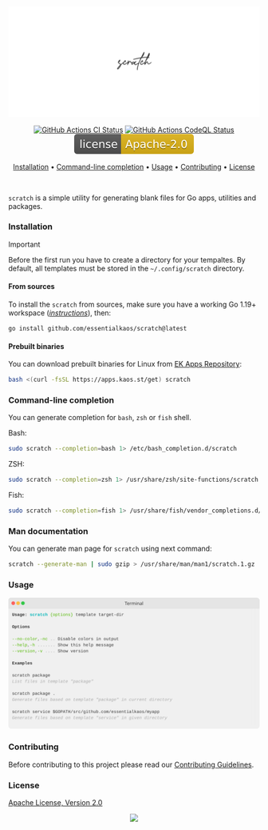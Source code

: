 <p align="center"><a href="#readme"><img src=".github/images/card.svg"/></a></p>

<p align="center">
  <a href="https://kaos.sh/w/scratch/ci"><img src="https://kaos.sh/w/scratch/ci.svg" alt="GitHub Actions CI Status" /></a>
  <a href="https://kaos.sh/w/scratch/codeql"><img src="https://kaos.sh/w/scratch/codeql.svg" alt="GitHub Actions CodeQL Status" /></a>
  <a href="#license"><img src=".github/images/license.svg"/></a>
</p>

<p align="center"><a href="#installation">Installation</a> • <a href="#command-line-completion">Command-line completion</a> • <a href="#usage">Usage</a> • <a href="#contributing">Contributing</a> • <a href="#license">License</a></p>

<br/>

`scratch` is a simple utility for generating blank files for Go apps, utilities and packages.

### Installation

> [!IMPORTANT]
> Before the first run you have to create a directory for your tempaltes. By default, all templates must be stored in the `~/.config/scratch` directory.

#### From sources

To install the `scratch` from sources, make sure you have a working Go 1.19+ workspace (_[instructions](https://go.dev/doc/install)_), then:

```
go install github.com/essentialkaos/scratch@latest
```

#### Prebuilt binaries

You can download prebuilt binaries for Linux from [EK Apps Repository](https://apps.kaos.st/scratch/latest):

```bash
bash <(curl -fsSL https://apps.kaos.st/get) scratch
```

### Command-line completion

You can generate completion for `bash`, `zsh` or `fish` shell.

Bash:
```bash
sudo scratch --completion=bash 1> /etc/bash_completion.d/scratch
```


ZSH:
```bash
sudo scratch --completion=zsh 1> /usr/share/zsh/site-functions/scratch
```


Fish:
```bash
sudo scratch --completion=fish 1> /usr/share/fish/vendor_completions.d/scratch.fish
```

### Man documentation

You can generate man page for `scratch` using next command:

```bash
scratch --generate-man | sudo gzip > /usr/share/man/man1/scratch.1.gz
```

### Usage

<img src=".github/images/usage.svg" />

### Contributing

Before contributing to this project please read our [Contributing Guidelines](https://github.com/essentialkaos/contributing-guidelines#contributing-guidelines).

### License

[Apache License, Version 2.0](https://www.apache.org/licenses/LICENSE-2.0)

<p align="center"><a href="https://essentialkaos.com"><img src="https://gh.kaos.st/ekgh.svg"/></a></p>
